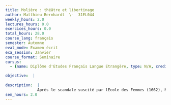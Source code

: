 ```yaml
---
title: Molière : théâtre et libertinage
author: Matthieu Bernhardt  \-  31EL044
weekly_hours: 2.0
lectures_hours: 0.0
exercices_hours: 0.0
total_hours: 28.0
course_lang: français
semester: Automne
eval_mode: Examen écrit
exa_session: Janvier
course_format: Seminaire
cursus:
  - {name: Diplôme d'Etudes Français Langue Etrangère, type: N/A, credits: \-}

objective:  |
            
description:  |
              Après le scandale suscité par lEcole des Femmes (1662), Molière, alors au sommet de sa gloire, semble ignorer les attaques de ses détracteurs et récidive en présentant coup sur coup les deux pièces les plus controversées de son répertoire  Tartuffe (1664) et Dom Juan (1665). Tout en continuant à sinterroger sur la place de laristocratie dans la société et à dénoncer le vice de lhypocrisie, Molière va par la suite se montrer plus prudent en créant Le Misanthrope (1666), considéré comme lune de ses pièces les plus abouties. Le cours-séminaire propose darticuler une lecture rapprochée de ces trois pièces avec une réflexion plus large sur la querelle de la moralité du théâtre, dont lapogée coïncide assez précisément avec la parution de Tartuffe. En marge des analyses de texte, nous ferons ainsi quelques détours par les traités théoriques sur le théâtre publiés en France dans les années 1660.
sem_hours: 2.0
---
```

